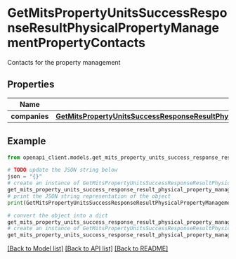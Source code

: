 # GetMitsPropertyUnitsSuccessResponseResultPhysicalPropertyManagementPropertyContacts

Contacts for the property management

## Properties

Name | Type | Description | Notes
------------ | ------------- | ------------- | -------------
**companies** | [**GetMitsPropertyUnitsSuccessResponseResultPhysicalPropertyManagementPropertyContactsCompanies**](GetMitsPropertyUnitsSuccessResponseResultPhysicalPropertyManagementPropertyContactsCompanies.md) |  | [optional] 

## Example

```python
from openapi_client.models.get_mits_property_units_success_response_result_physical_property_management_property_contacts import GetMitsPropertyUnitsSuccessResponseResultPhysicalPropertyManagementPropertyContacts

# TODO update the JSON string below
json = "{}"
# create an instance of GetMitsPropertyUnitsSuccessResponseResultPhysicalPropertyManagementPropertyContacts from a JSON string
get_mits_property_units_success_response_result_physical_property_management_property_contacts_instance = GetMitsPropertyUnitsSuccessResponseResultPhysicalPropertyManagementPropertyContacts.from_json(json)
# print the JSON string representation of the object
print(GetMitsPropertyUnitsSuccessResponseResultPhysicalPropertyManagementPropertyContacts.to_json())

# convert the object into a dict
get_mits_property_units_success_response_result_physical_property_management_property_contacts_dict = get_mits_property_units_success_response_result_physical_property_management_property_contacts_instance.to_dict()
# create an instance of GetMitsPropertyUnitsSuccessResponseResultPhysicalPropertyManagementPropertyContacts from a dict
get_mits_property_units_success_response_result_physical_property_management_property_contacts_from_dict = GetMitsPropertyUnitsSuccessResponseResultPhysicalPropertyManagementPropertyContacts.from_dict(get_mits_property_units_success_response_result_physical_property_management_property_contacts_dict)
```
[[Back to Model list]](../README.md#documentation-for-models) [[Back to API list]](../README.md#documentation-for-api-endpoints) [[Back to README]](../README.md)



